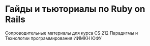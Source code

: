﻿# Гайды и тьюториалы по Ruby on Rails
Сопроводительные материалы для курса CS 212 Парадигмы и Технологии программирования ИИМКН ЮФУ

